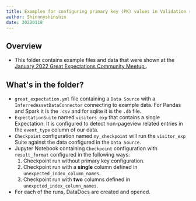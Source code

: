 ```yaml
---
title: Examples for configuring primary key (PK) values in Validation results.
author: Shinnnyshinshin
date: 20220118
---
```

## Overview

- This folder contains example files and data that were shown at the [January 2022 Great Expectations Community Meetup
](https://www.youtube.com/watch?v=mrE-5dOdEmg&ab_channel=GreatExpectations).

## What's in the folder?

- `great_expectation.yml` file containing a `Data Source` with a `InferredAssetDataConnector` connecting to example data. For Pandas and Spark it is the `.csv` and for sqlite it is the `.db` file.
- `ExpectationSuite` named `visitors_exp` that contains a single Expectation. It is configured to detect non-pageview related entries in the `event_type` column of our data.
- `Checkpoint` configuration named `my_checkpoint` will run the `visitor_exp` Suite against the data configured in the `Data Source`.
- Jupyter Notebook containing `Checkpoint` configuration with `result_format` configured in the following ways:
    1. Checkpoint run without primary key configuration.
    2. Checkpoint run with a **single** column defined in `unexpected_index_column_names`.
    3. Checkpoint run with **two** columns defined in `unexpcted_index_column_names`.
- For each of the runs, DataDocs are created and opened.
